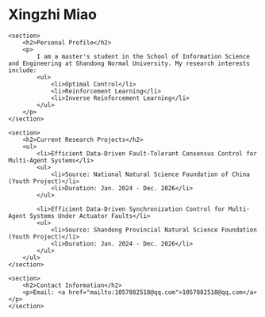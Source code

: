 <!DOCTYPE html>
<html lang="en">
<head>
    <meta charset="UTF-8">
    <meta name="viewport" content="width=device-width, initial-scale=1.0">
    <title>Personal Profile</title>
</head>
<body>
    <h1>Xingzhi Miao</h1>
    
    <section>
        <h2>Personal Profile</h2>
        <p>
            I am a master's student in the School of Information Science and Engineering at Shandong Normal University. My research interests include:
            <ul>
                <li>Optimal Control</li>
                <li>Reinforcement Learning</li>
                <li>Inverse Reinforcement Learning</li>
            </ul>
        </p>
    </section>

    <section>
        <h2>Current Research Projects</h2>
        <ul>
            <li>Efficient Data-Driven Fault-Tolerant Consensus Control for Multi-Agent Systems</li>
            <ul>
                <li>Source: National Natural Science Foundation of China (Youth Project)</li>
                <li>Duration: Jan. 2024 - Dec. 2026</li>
            </ul>

            <li>Efficient Data-Driven Synchronization Control for Multi-Agent Systems Under Actuator Faults</li>
            <ul>
                <li>Source: Shandong Provincial Natural Science Foundation (Youth Project)</li>
                <li>Duration: Jan. 2024 - Dec. 2026</li>
            </ul>
        </ul>
    </section>

    <section>
        <h2>Contact Information</h2>
        <p>Email: <a href="mailto:1057882518@qq.com">1057882518@qq.com</a></p>
    </section>
</body>
</html>
